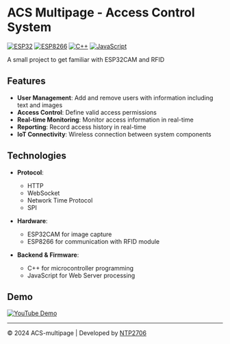 # ACS Multipage - Access Control System

[![ESP32](https://img.shields.io/badge/ESP32-E7352C?style=flat&logo=espressif&logoColor=white)](https://www.espressif.com/)
[![ESP8266](https://img.shields.io/badge/ESP8266-00979D?style=flat&logo=espressif&logoColor=white)](https://www.espressif.com/)
[![C++](https://img.shields.io/badge/C++-00599C?style=flat&logo=cplusplus&logoColor=white)](https://isocpp.org/)
[![JavaScript](https://img.shields.io/badge/JavaScript-F7DF1E?style=flat&logo=javascript&logoColor=black)](https://developer.mozilla.org/en-US/docs/Web/JavaScript)

A small project to get familiar with ESP32CAM and RFID

## Features

- **User Management**: Add and remove users with information including text and images
- **Access Control**: Define valid access permissions
- **Real-time Monitoring**: Monitor access information in real-time
- **Reporting**: Record access history in real-time
- **IoT Connectivity**: Wireless connection between system components

## Technologies

- **Protocol**:
  - HTTP
  - WebSocket
  - Network Time Protocol
  - SPI

- **Hardware**:
  - ESP32CAM for image capture
  - ESP8266 for communication with RFID module

- **Backend & Firmware**:
  - C++ for microcontroller programming
  - JavaScript for Web Server processing

 ## Demo
[![YouTube Demo](https://img.shields.io/badge/YouTube-Watch_Demo-red?style=for-the-badge&logo=youtube)](https://youtu.be/ZuliUIhSI_8)

---

© 2024 ACS-multipage | Developed by [NTP2706](https://github.com/ntp2706)
